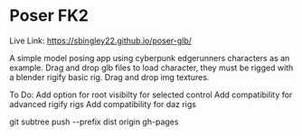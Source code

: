# Poser FK2

Live Link:
https://sbingley22.github.io/poser-glb/

A simple model posing app using cyberpunk edgerunners characters as an example. 
Drag and drop glb files to load character, they must be rigged with a blender rigify basic rig.
Drag and drop img textures.

To Do:
Add option for root visibilty for selected control
Add compatibility for advanced rigify rigs
Add compatibility for daz rigs

git subtree push --prefix dist origin gh-pages
